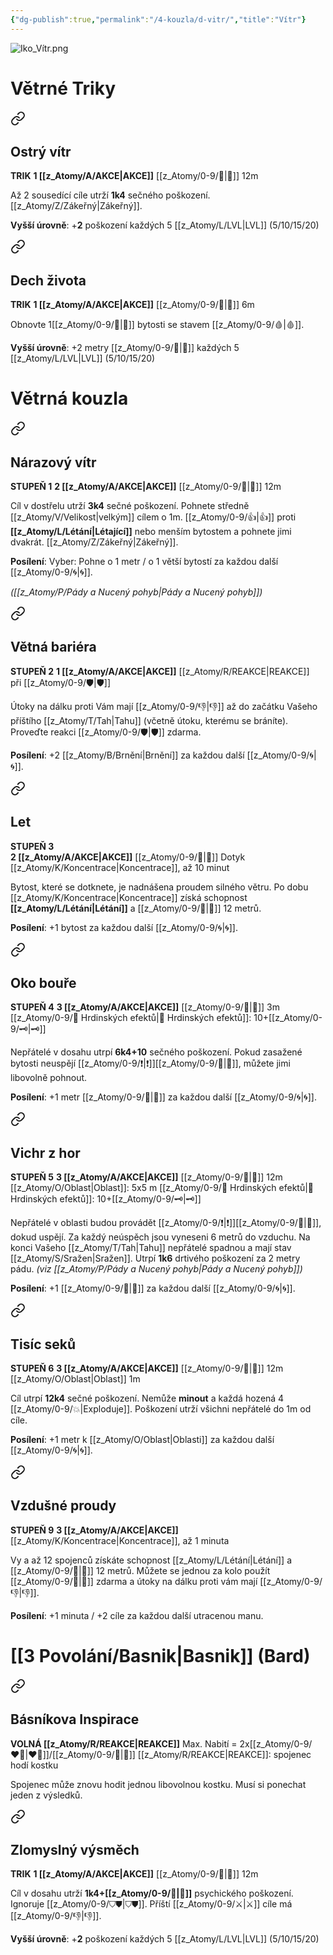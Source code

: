 ```yaml
---
{"dg-publish":true,"permalink":"/4-kouzla/d-vitr/","title":"Vítr"}
---
```


![Iko_Vítr.png](/img/user/z_img/Iko_V%C3%ADtr.png)
# Větrné Triky

<div class="transclusion internal-embed is-loaded"><a class="markdown-embed-link" href="/z-atomy/o/ostry-vitr/" aria-label="Open link"><svg xmlns="http://www.w3.org/2000/svg" width="24" height="24" viewBox="0 0 24 24" fill="none" stroke="currentColor" stroke-width="2" stroke-linecap="round" stroke-linejoin="round" class="svg-icon lucide-link"><path d="M10 13a5 5 0 0 0 7.54.54l3-3a5 5 0 0 0-7.07-7.07l-1.72 1.71"></path><path d="M14 11a5 5 0 0 0-7.54-.54l-3 3a5 5 0 0 0 7.07 7.07l1.71-1.71"></path></svg></a><div class="markdown-embed">




## Ostrý vítr  
**TRIK**
**1 [[z_Atomy/A/AKCE\|AKCE]]**
[[z_Atomy/0-9/🏹\|🏹]] 12m

Až 2 sousedící cíle utrží **1k4** sečného poškození. [[z_Atomy/Z/Zákeřný\|Zákeřný]].

**Vyšší úrovně**: +**2** poškození každých 5 [[z_Atomy/L/LVL\|LVL]] (5/10/15/20)

</div></div>


<div class="transclusion internal-embed is-loaded"><a class="markdown-embed-link" href="/z-atomy/d/dech-zivota/" aria-label="Open link"><svg xmlns="http://www.w3.org/2000/svg" width="24" height="24" viewBox="0 0 24 24" fill="none" stroke="currentColor" stroke-width="2" stroke-linecap="round" stroke-linejoin="round" class="svg-icon lucide-link"><path d="M10 13a5 5 0 0 0 7.54.54l3-3a5 5 0 0 0-7.07-7.07l-1.72 1.71"></path><path d="M14 11a5 5 0 0 0-7.54-.54l-3 3a5 5 0 0 0 7.07 7.07l1.71-1.71"></path></svg></a><div class="markdown-embed">




## Dech života  
**TRIK**
**1 [[z_Atomy/A/AKCE\|AKCE]]**
[[z_Atomy/0-9/🏹\|🏹]] 6m

Obnovte 1[[z_Atomy/0-9/💖\|💖]] bytosti se stavem [[z_Atomy/0-9/🩸\|🩸]].

**Vyšší úrovně**: +2 metry [[z_Atomy/0-9/🫱\|🫱]] každých 5 [[z_Atomy/L/LVL\|LVL]] (5/10/15/20)

</div></div>

# Větrná kouzla

<div class="transclusion internal-embed is-loaded"><a class="markdown-embed-link" href="/z-atomy/n/narazovy-vitr/" aria-label="Open link"><svg xmlns="http://www.w3.org/2000/svg" width="24" height="24" viewBox="0 0 24 24" fill="none" stroke="currentColor" stroke-width="2" stroke-linecap="round" stroke-linejoin="round" class="svg-icon lucide-link"><path d="M10 13a5 5 0 0 0 7.54.54l3-3a5 5 0 0 0-7.07-7.07l-1.72 1.71"></path><path d="M14 11a5 5 0 0 0-7.54-.54l-3 3a5 5 0 0 0 7.07 7.07l1.71-1.71"></path></svg></a><div class="markdown-embed">




## Nárazový vítr  
**STUPEŇ 1**
**2 [[z_Atomy/A/AKCE\|AKCE]]**
[[z_Atomy/0-9/🏹\|🏹]] 12m

Cíl v dostřelu utrží **3k4** sečné poškození. 
Pohnete středně [[z_Atomy/V/Velikost\|velkým]] cílem o 1m. [[z_Atomy/0-9/👍\|👍]] proti **[[z_Atomy/L/Létání\|Létající]]** nebo menším bytostem a pohnete jimi dvakrát. [[z_Atomy/Z/Zákeřný\|Zákeřný]].

**Posílení**: Vyber: Pohne o 1 metr / o 1 větší bytostí za každou další [[z_Atomy/0-9/🌀\|🌀]].

*([[z_Atomy/P/Pády a Nucený pohyb\|Pády a Nucený pohyb]])*

</div></div>


<div class="transclusion internal-embed is-loaded"><a class="markdown-embed-link" href="/z-atomy/v/vetna-bariera/" aria-label="Open link"><svg xmlns="http://www.w3.org/2000/svg" width="24" height="24" viewBox="0 0 24 24" fill="none" stroke="currentColor" stroke-width="2" stroke-linecap="round" stroke-linejoin="round" class="svg-icon lucide-link"><path d="M10 13a5 5 0 0 0 7.54.54l3-3a5 5 0 0 0-7.07-7.07l-1.72 1.71"></path><path d="M14 11a5 5 0 0 0-7.54-.54l-3 3a5 5 0 0 0 7.07 7.07l1.71-1.71"></path></svg></a><div class="markdown-embed">




## Větná bariéra
**STUPEŇ 2**
**1 [[z_Atomy/A/AKCE\|AKCE]]**
[[z_Atomy/R/REAKCE\|REAKCE]] při [[z_Atomy/0-9/🛡️\|🛡️]]

Útoky na dálku proti Vám mají [[z_Atomy/0-9/👎\|👎]] až do začátku Vašeho příštího [[z_Atomy/T/Tah\|Tahu]] (včetně útoku, kterému se bráníte). Proveďte reakci [[z_Atomy/0-9/🛡️\|🛡️]] zdarma.

**Posílení**: +2 [[z_Atomy/B/Brnění\|Brnění]] za každou další [[z_Atomy/0-9/🌀\|🌀]].

</div></div>


<div class="transclusion internal-embed is-loaded"><a class="markdown-embed-link" href="/z-atomy/l/let/" aria-label="Open link"><svg xmlns="http://www.w3.org/2000/svg" width="24" height="24" viewBox="0 0 24 24" fill="none" stroke="currentColor" stroke-width="2" stroke-linecap="round" stroke-linejoin="round" class="svg-icon lucide-link"><path d="M10 13a5 5 0 0 0 7.54.54l3-3a5 5 0 0 0-7.07-7.07l-1.72 1.71"></path><path d="M14 11a5 5 0 0 0-7.54-.54l-3 3a5 5 0 0 0 7.07 7.07l1.71-1.71"></path></svg></a><div class="markdown-embed">




## Let  
**STUPEŇ 3**  
**2 [[z_Atomy/A/AKCE\|AKCE]]**
[[z_Atomy/0-9/🫱\|🫱]] Dotyk
[[z_Atomy/K/Koncentrace\|Koncentrace]], až 10 minut

Bytost, které se dotknete, je nadnášena proudem silného větru. Po dobu [[z_Atomy/K/Koncentrace\|Koncentrace]] získá schopnost **[[z_Atomy/L/Létání\|Létání]]** a [[z_Atomy/0-9/🏃\|🏃]] 12 metrů.

**Posílení**: +1 bytost za každou další [[z_Atomy/0-9/🌀\|🌀]].

</div></div>


<div class="transclusion internal-embed is-loaded"><a class="markdown-embed-link" href="/z-atomy/o/oko-boure/" aria-label="Open link"><svg xmlns="http://www.w3.org/2000/svg" width="24" height="24" viewBox="0 0 24 24" fill="none" stroke="currentColor" stroke-width="2" stroke-linecap="round" stroke-linejoin="round" class="svg-icon lucide-link"><path d="M10 13a5 5 0 0 0 7.54.54l3-3a5 5 0 0 0-7.07-7.07l-1.72 1.71"></path><path d="M14 11a5 5 0 0 0-7.54-.54l-3 3a5 5 0 0 0 7.07 7.07l1.71-1.71"></path></svg></a><div class="markdown-embed">




## Oko bouře  
**STUPEŇ 4**
**3 [[z_Atomy/A/AKCE\|AKCE]]**
[[z_Atomy/0-9/🫱\|🫱]] 3m
[[z_Atomy/0-9/📶 Hrdinských efektů\|📶 Hrdinských efektů]]: 10+[[z_Atomy/0-9/🗝\|🗝]]

Nepřátelé v dosahu utrpí **6k4+10** sečného poškození. 
Pokud zasažené bytosti neuspějí [[z_Atomy/0-9/❗\|❗]][[z_Atomy/0-9/💪\|💪]], můžete jimi libovolně pohnout.

**Posílení**: +1 metr [[z_Atomy/0-9/🫱\|🫱]] za každou další [[z_Atomy/0-9/🌀\|🌀]].

</div></div>


<div class="transclusion internal-embed is-loaded"><a class="markdown-embed-link" href="/z-atomy/v/vichr-z-hor/" aria-label="Open link"><svg xmlns="http://www.w3.org/2000/svg" width="24" height="24" viewBox="0 0 24 24" fill="none" stroke="currentColor" stroke-width="2" stroke-linecap="round" stroke-linejoin="round" class="svg-icon lucide-link"><path d="M10 13a5 5 0 0 0 7.54.54l3-3a5 5 0 0 0-7.07-7.07l-1.72 1.71"></path><path d="M14 11a5 5 0 0 0-7.54-.54l-3 3a5 5 0 0 0 7.07 7.07l1.71-1.71"></path></svg></a><div class="markdown-embed">




## Vichr z hor
**STUPEŇ 5**
**3 [[z_Atomy/A/AKCE\|AKCE]]**
[[z_Atomy/0-9/🫱\|🫱]] 12m
[[z_Atomy/O/Oblast\|Oblast]]: 5x5 m
[[z_Atomy/0-9/📶 Hrdinských efektů\|📶 Hrdinských efektů]]: 10+[[z_Atomy/0-9/🗝\|🗝]]

Nepřátelé v oblasti budou provádět [[z_Atomy/0-9/❗\|❗]][[z_Atomy/0-9/🎯\|🎯]], dokud uspějí. Za každý neúspěch jsou vyneseni 6 metrů do vzduchu.
Na konci Vašeho [[z_Atomy/T/Tah\|Tahu]] nepřátelé spadnou a mají stav [[z_Atomy/S/Sražen\|Sražen]]. 
Utrpí **1k6** drtivého poškození za 2 metry pádu. *(viz [[z_Atomy/P/Pády a Nucený pohyb\|Pády a Nucený pohyb]])*

**Posílení**: +1 [[z_Atomy/0-9/📶\|📶]] za každou další [[z_Atomy/0-9/🌀\|🌀]].

</div></div>


<div class="transclusion internal-embed is-loaded"><a class="markdown-embed-link" href="/z-atomy/t/tisic-seku/" aria-label="Open link"><svg xmlns="http://www.w3.org/2000/svg" width="24" height="24" viewBox="0 0 24 24" fill="none" stroke="currentColor" stroke-width="2" stroke-linecap="round" stroke-linejoin="round" class="svg-icon lucide-link"><path d="M10 13a5 5 0 0 0 7.54.54l3-3a5 5 0 0 0-7.07-7.07l-1.72 1.71"></path><path d="M14 11a5 5 0 0 0-7.54-.54l-3 3a5 5 0 0 0 7.07 7.07l1.71-1.71"></path></svg></a><div class="markdown-embed">




## Tisíc seků  
**STUPEŇ 6**
**3 [[z_Atomy/A/AKCE\|AKCE]]**
[[z_Atomy/0-9/🏹\|🏹]] 12m
[[z_Atomy/O/Oblast\|Oblast]] 1m

Cíl utrpí **12k4** sečné poškození. Nemůže **minout** a každá hozená 4 [[z_Atomy/0-9/💥\|Exploduje]].
Poškození utrží všichni nepřátelé do 1m od cíle.

**Posílení**: +1 metr k [[z_Atomy/O/Oblast\|Oblasti]] za každou další [[z_Atomy/0-9/🌀\|🌀]].

</div></div>


<div class="transclusion internal-embed is-loaded"><a class="markdown-embed-link" href="/z-atomy/v/vzdusne-proudy/" aria-label="Open link"><svg xmlns="http://www.w3.org/2000/svg" width="24" height="24" viewBox="0 0 24 24" fill="none" stroke="currentColor" stroke-width="2" stroke-linecap="round" stroke-linejoin="round" class="svg-icon lucide-link"><path d="M10 13a5 5 0 0 0 7.54.54l3-3a5 5 0 0 0-7.07-7.07l-1.72 1.71"></path><path d="M14 11a5 5 0 0 0-7.54-.54l-3 3a5 5 0 0 0 7.07 7.07l1.71-1.71"></path></svg></a><div class="markdown-embed">




## Vzdušné proudy
**STUPEŇ 9**
**3 [[z_Atomy/A/AKCE\|AKCE]]**
[[z_Atomy/K/Koncentrace\|Koncentrace]], až 1 minuta

Vy a až 12 spojenců získáte schopnost [[z_Atomy/L/Létání\|Létání]] a [[z_Atomy/0-9/🏃\|🏃]] 12 metrů. Můžete se jednou za kolo použít [[z_Atomy/0-9/🥾\|🥾]] zdarma a útoky na dálku proti vám mají [[z_Atomy/0-9/👎\|👎]].

**Posílení**: +1 minuta / +2 cíle za každou další utracenou manu.

</div></div>


# [[3 Povolání/Basnik\|Basnik]] (Bard)

<div class="transclusion internal-embed is-loaded"><a class="markdown-embed-link" href="/z-atomy/b/basnikova-inspirace/" aria-label="Open link"><svg xmlns="http://www.w3.org/2000/svg" width="24" height="24" viewBox="0 0 24 24" fill="none" stroke="currentColor" stroke-width="2" stroke-linecap="round" stroke-linejoin="round" class="svg-icon lucide-link"><path d="M10 13a5 5 0 0 0 7.54.54l3-3a5 5 0 0 0-7.07-7.07l-1.72 1.71"></path><path d="M14 11a5 5 0 0 0-7.54-.54l-3 3a5 5 0 0 0 7.07 7.07l1.71-1.71"></path></svg></a><div class="markdown-embed">




## Básníkova Inspirace  
**VOLNÁ [[z_Atomy/R/REAKCE\|REAKCE]]**
Max. Nabití = 2x[[z_Atomy/0-9/❤️‍🔥\|❤️‍🔥]]/[[z_Atomy/0-9/🔋\|🔋]]
[[z_Atomy/R/REAKCE\|REAKCE]]: spojenec hodí kostku

Spojenec může znovu hodit jednou libovolnou kostku. Musí si ponechat jeden z výsledků.

</div></div>


<div class="transclusion internal-embed is-loaded"><a class="markdown-embed-link" href="/z-atomy/z/zlomyslny-vysmech/" aria-label="Open link"><svg xmlns="http://www.w3.org/2000/svg" width="24" height="24" viewBox="0 0 24 24" fill="none" stroke="currentColor" stroke-width="2" stroke-linecap="round" stroke-linejoin="round" class="svg-icon lucide-link"><path d="M10 13a5 5 0 0 0 7.54.54l3-3a5 5 0 0 0-7.07-7.07l-1.72 1.71"></path><path d="M14 11a5 5 0 0 0-7.54-.54l-3 3a5 5 0 0 0 7.07 7.07l1.71-1.71"></path></svg></a><div class="markdown-embed">




## Zlomyslný výsměch
**TRIK**
**1 [[z_Atomy/A/AKCE\|AKCE]]**
[[z_Atomy/0-9/🫱\|🫱]] 12m

Cíl v dosahu utrží **1k4+[[z_Atomy/0-9/📖\|📖]]** psychického poškození. Ignoruje [[z_Atomy/0-9/⛉⛊\|⛉⛊]]. Příští [[z_Atomy/0-9/⚔️\|⚔️]] cíle má [[z_Atomy/0-9/👎\|👎]].

**Vyšší úrovně**: +**2** poškození každých 5 [[z_Atomy/L/LVL\|LVL]] (5/10/15/20)

</div></div>

